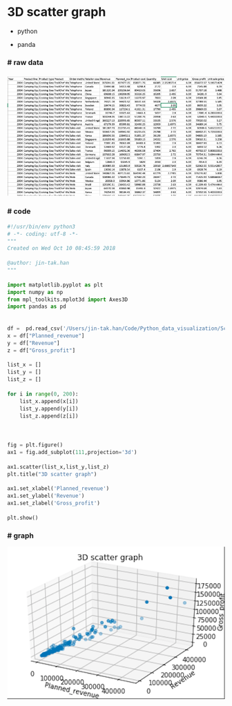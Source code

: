 # 3D scatter graph

- python

- panda


### # raw data

### ![raw_data](raw_data.png)







### #  code

```python
#!/usr/bin/env python3
# -*- coding: utf-8 -*-
"""
Created on Wed Oct 10 08:45:59 2018

@author: jin-tak.han
"""

import matplotlib.pyplot as plt
import numpy as np
from mpl_toolkits.mplot3d import Axes3D
import pandas as pd


df =  pd.read_csv('/Users/jin-tak.han/Code/Python_data_visualization/Scatter_graph_basic/data_sample_scatter.csv')
x = df["Planned_revenue"]
y = df["Revenue"]
z = df["Gross_profit"]

list_x = [] 
list_y = []
list_z = []

for i in range(0, 200):
    list_x.append(x[i])
    list_y.append(y[i])
    list_z.append(z[i])
    


fig = plt.figure()
ax1 = fig.add_subplot(111,projection='3d')

ax1.scatter(list_x,list_y,list_z)
plt.title("3D scatter graph")

ax1.set_xlabel('Planned_revenue')
ax1.set_ylabel('Revenue')
ax1.set_zlabel('Gross_profit')

plt.show()
```



### #  graph	



![3D_scatter_plot](3D_scatter_plot.png)	


